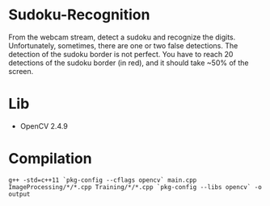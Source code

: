# Sudoku-Recognition

From the webcam stream, detect a sudoku and recognize the digits. Unfortunately, sometimes, there are one or two false detections.
The detection of the sudoku border is not perfect. You have to reach 20 detections of the sudoku border (in red), and it should take ~50% of the screen.

# Lib

- OpenCV 2.4.9

# Compilation 

```g++ -std=c++11 `pkg-config --cflags opencv` main.cpp ImageProcessing/*/*.cpp Training/*/*.cpp `pkg-config --libs opencv` -o output```
